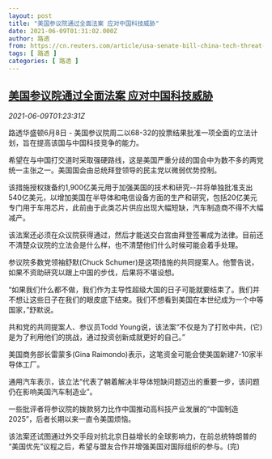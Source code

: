```yaml
---
layout: post
title: "美国参议院通过全面法案 应对中国科技威胁"
date: 2021-06-09T01:31:02.000Z
author: 路透
from: https://cn.reuters.com/article/usa-senate-bill-china-tech-threat-0608-t-idCNKCS2DL02S
tags: [ 路透 ]
categories: [ 路透 ]
---
```

<!--1623202262000-->
[美国参议院通过全面法案 应对中国科技威胁](https://cn.reuters.com/article/usa-senate-bill-china-tech-threat-0608-t-idCNKCS2DL02S)
------

<div>
<div><i>2021-06-09T01:23:31Z</i></div><p>路透华盛顿6月8日 - 美国参议院周二以68-32的投票结果批准一项全面的立法计划，旨在提高该国与中国科技竞争的能力。</p><p>希望在与中国打交道时采取强硬路线，这是美国严重分歧的国会中为数不多的两党统一主张之一。美国国会由总统拜登领导的民主党以微弱优势控制。</p><p>该措施授权拨备约1,900亿美元用于加强美国的技术和研究--并将单独批准支出540亿美元，以增加美国在半导体和电信设备方面的生产和研究，包括20亿美元专门用于车用芯片，此前由于此类芯片供应出现大幅短缺，汽车制造商不得不大幅减产。</p><p>该法案还必须在众议院获得通过，然后才能送交白宫由拜登签署成为法律。目前还不清楚众议院的立法会是什么样，也不清楚他们什么时候可能会着手处理。</p><p>参议院多数党领袖舒默(Chuck Schumer)是这项措施的共同提案人。他警告说，如果不资助研究以跟上中国的步伐，后果将不堪设想。</p><p>“如果我们什么都不做，我们作为主导性超级大国的日子可能就要结束了。我们并不想让这些日子在我们的眼皮底下结束。我们不想看到美国在本世纪成为一个中等国家，”舒默说。</p><p>共和党的共同提案人、参议员Todd Young说，该法案“不仅是为了打败中共，(它)是为了利用他们的挑战，通过投资创新成就更好的自己。”</p><p>美国商务部长雷蒙多(Gina Raimondo)表示，这笔资金可能会使美国新建7-10家半导体工厂。</p><p>通用汽车表示，该立法“代表了朝着解决半导体短缺问题迈出的重要一步，该问题仍在影响美国汽车制造业”。</p><p>一些批评者将参议院的拨款努力比作中国推动高科技产业发展的“中国制造2025”，后者长期以来一直令美国烦恼。</p><p>该法案还试图通过外交手段对抗北京日益增长的全球影响力，在前总统特朗普的 “美国优先”议程之后，希望与盟友合作并增强美国对国际组织的参与。(完)</p>
</div>
